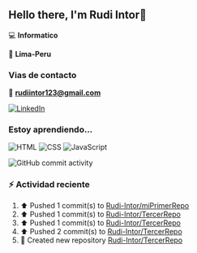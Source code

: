 ## Hello there, I'm Rudi Intor👋

:computer: **Informatico**

📍 **Lima-Peru**

### Vias de contacto

📧 **rudiintor123@gmail.com**

[![LinkedIn](https://img.shields.io/badge/LinkedIn-0077B5?style=for-the-badge&logo=linkedin&logoColor=white)](https://www.linkedin.com/in/rudiintor)

### Estoy aprendiendo...

![HTML](https://img.shields.io/badge/HTML-E34F26?style=for-the-badge&logo=html5&logoColor=white)
![CSS](https://img.shields.io/badge/CSS-1572B6?style=for-the-badge&logo=css3&logoColor=white)
![JavaScript](https://img.shields.io/badge/JavaScript-black?style=for-the-badge&logo=javascript&logoColor=yellow)

![GitHub commit activity](https://img.shields.io/github/commit-activity/w/Rudi-Intor/Rudi-Intor)


### :zap: Actividad reciente
<!--RECENT_ACTIVITY:start-->
1. ⬆️ Pushed 1 commit(s) to [Rudi-Intor/miPrimerRepo](https://github.com/Rudi-Intor/miPrimerRepo)<br>
2. ⬆️ Pushed 1 commit(s) to [Rudi-Intor/TercerRepo](https://github.com/Rudi-Intor/TercerRepo)<br>
3. ⬆️ Pushed 1 commit(s) to [Rudi-Intor/TercerRepo](https://github.com/Rudi-Intor/TercerRepo)<br>
4. ⬆️ Pushed 2 commit(s) to [Rudi-Intor/TercerRepo](https://github.com/Rudi-Intor/TercerRepo)<br>
5. 📔 Created new repository [Rudi-Intor/TercerRepo](https://github.com/Rudi-Intor/TercerRepo)<br>
<!--RECENT_ACTIVITY:end-->
<!--RECENT_ACTVITY:last_update-->
